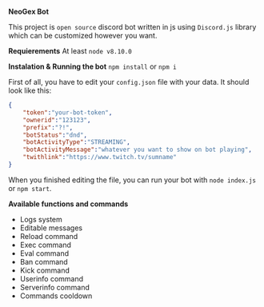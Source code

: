**NeoGex Bot**

This project is `open source` discord bot written in js using `Discord.js` library which can be customized however you 
want.

**Requierements**
At least `node v8.10.0`

**Instalation & Running the bot**
`npm install` or `npm i`

First of all, you have to edit your `config.json` file with your data. It should look like this:
```json
{
    "token":"your-bot-token",
    "ownerid":"123123",
    "prefix":"?!",
    "botStatus":"dnd",
    "botActivityType":"STREAMING",
    "botActivityMessage":"whatever you want to show on bot playing",
    "twithlink":"https://www.twitch.tv/sumname"
}
```
When you finished editing the file, you can run your bot with `node index.js` or `npm start`.

**Available functions and commands**
- Logs system
- Editable messages
- Reload command
- Exec command
- Eval command
- Ban command
- Kick command
- Userinfo command
- Serverinfo command
- Commands cooldown
